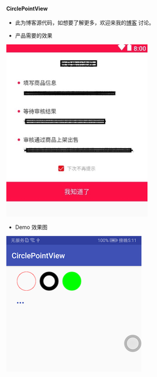 #### CirclePointView

+ 此为博客源代码，如想要了解更多，欢迎来我的[博客](https://www.jianshu.com/p/f7f84321e0d3) 讨论。

+ 产品需要的效果

<img width ="374" height="454" src="https://github.com/onekey-Dong/CirclePointView/blob/master/pic/one.jpg"/>

+ Demo 效果图

<img width ="358" height="358" src="https://github.com/onekey-Dong/CirclePointView/blob/master/pic/device-2019-02-25-171144.png"/>

